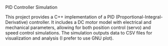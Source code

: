 PID Controller Simulation

This project provides a C++ implementation of a PID (Proportional-Integral-Derivative) controller.
It includes a DC motor model with electrical and mechanical parameters, allowing for both position control (servo) and speed control simulations. 
The simulation outputs data to CSV files for visualization and analysis (I prefer to use GNU plot).
